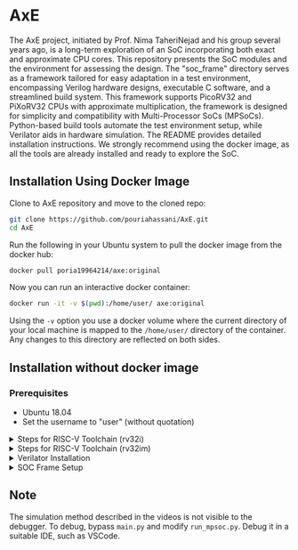 # AxE

The AxE project, initiated by Prof. Nima TaheriNejad and his group several years ago, is a long-term exploration of an SoC incorporating both exact and approximate CPU cores. This repository presents the SoC modules and the environment for assessing the design. The "soc_frame" directory serves as a framework tailored for easy adaptation in a test environment, encompassing Verilog hardware designs, executable C software, and a streamlined build system. This framework supports PicoRV32 and PiXoRV32 CPUs with approximate multiplication, the framework is designed for simplicity and compatibility with Multi-Processor SoCs (MPSoCs). Python-based build tools automate the test environment setup, while Verilator aids in hardware simulation. The README provides detailed installation instructions. We strongly recommend using the docker image, as all the tools are already installed and ready to explore the SoC.

## Installation Using Docker Image
Clone to AxE repository and move to the cloned repo:
```bash
git clone https://github.com/pouriahassani/AxE.git
cd AxE
```
Run the following in your Ubuntu system to pull the docker image from the docker hub:
```bash
docker pull poria19964214/axe:original
```
Now you can run an interactive docker container:
```bash
docker run -it -v $(pwd):/home/user/ axe:original
```
Using the `-v` option you use a docker volume where the current directory of your local machine is mapped to the `/home/user/` directory of the container. Any changes to this directory are reflected on both sides. 

## Installation without docker image
### Prerequisites
- Ubuntu 18.04
- Set the username to "user" (without quotation)

<details>
<summary>Steps for RISC-V Toolchain (rv32i)</summary>

```bash
cd
sudo mkdir /opt/riscv32i
sudo chown $USER /opt/riscv32i
git clone https://github.com/riscv/riscv-gnu-toolchain riscv-gnu-toolchain-rv32i
cd riscv-gnu-toolchain-rv32i/
git checkout 411d134
git submodule update --init --recursive
mkdir build; cd build
../configure --with-arch=rv32i --prefix=/opt/riscv32i
make -j$(nproc)
```

</details>

<details>
<summary>Steps for RISC-V Toolchain (rv32im)</summary>

```bash
cd
sudo mkdir /opt/riscv32im
sudo chown $USER /opt/riscv32im
git clone https://github.com/riscv/riscv-gnu-toolchain riscv-gnu-toolchain-rv32im
cd riscv-gnu-toolchain-rv32im/
git checkout 411d134
git submodule update --init --recursive
mkdir build; cd build
../configure --with-arch=rv32im --prefix=/opt/riscv32im
make -j$(nproc)
```

</details>

<details>
<summary>Verilator Installation</summary>

```bash
cd
sudo apt-get install git perl python3 make autoconf g++ flex bison ccache libfl2 libfl-dev  zlibc zlib1g zlib1g-dev libgoogle-perftools-dev numactl perl-doc
git clone https://github.com/verilator/verilator 
unset VERILATOR_ROOT
cd verilator
git pull
git checkout v4.028
autoconf
./configure
make -j `nproc`
sudo make install
```

</details>

<details>
<summary>SOC Frame Setup</summary>

1. Extract the SOC_FRAME tar files.
2. Rename the folder to "soc_frame."
3. Ensure the full address is "/home/user/soc_frame."
   - If not feasible, search for "/home/user/soc_frame" in all files and replace it with the desired path.
   - The path should not have spaces in it.

</details>

## Note

The simulation method described in the videos is not visible to the debugger. To debug, bypass `main.py` and modify `run_mpsoc.py`. Debug it in a suitable IDE, such as VSCode.

